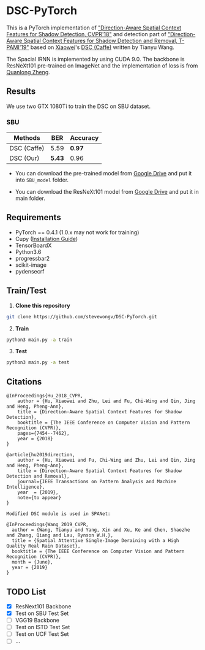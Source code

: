 # DSC-PyTorch
This is a PyTorch implementation of ["Direction-Aware Spatial Context Features for Shadow Detection, CVPR'18"](https://arxiv.org/abs/1712.04142) and detection part of ["Direction-Aware Spatial Context Features for Shadow Detection and Removal, T-PAMI'19"](https://arxiv.org/abs/1805.04635) based on [Xiaowei](https://xw-hu.github.io)'s [DSC (Caffe)](https://github.com/xw-hu/DSC) written by Tianyu Wang.

The Spacial IRNN is implemented by using CUDA 9.0. The backbone is ResNeXt101 pre-trained on ImageNet and the implementation of loss is from [Quanlong Zheng](https://quanlzheng.github.io). 

## Results
We use two GTX 1080Ti to train the DSC on SBU dataset.

### SBU
| Methods | BER | Accuracy |
| --- | --- | --- |
| DSC (Caffe) | 5.59 |**0.97** |
| DSC (Our) | **5.43** | 0.96 |

* You can download the pre-trained model from [Google Drive](https://drive.google.com/file/d/17VfUOu5xwHHc3M05N0oCjF2FGGirw7gt/view?usp=sharing) and put it into `SBU_model` folder.

* You can download the ResNeXt101 model from [Google Drive](https://drive.google.com/open?id=1EDUcaGNiakWO9Xvk9kWgkkcnTYZ6VQoT) and put it in main folder.

## Requirements
* PyTorch == 0.4.1 (1.0.x may not work for training)
* Cupy ([Installation Guide](https://docs-cupy.chainer.org/en/stable/install.html#install-cupy))
* TensorBoardX
* Python3.6
* progressbar2
* scikit-image
* pydensecrf

## Train/Test
1. **Clone this repository**

```bash
git clone https://github.com/stevewongv/DSC-PyTorch.git
```
2. **Train**

```bash
python3 main.py -a train
```
3. **Test**

```bash
python3 main.py -a test
```

## Citations

```
@InProceedings{Hu_2018_CVPR,      
    author = {Hu, Xiaowei and Zhu, Lei and Fu, Chi-Wing and Qin, Jing and Heng, Pheng-Ann},      
    title = {Direction-Aware Spatial Context Features for Shadow Detection},      
    booktitle = {The IEEE Conference on Computer Vision and Pattern Recognition (CVPR)},      
    pages={7454--7462},        
    year = {2018}
}

@article{hu2019direction,   
    author = {Hu, Xiaowei and Fu, Chi-Wing and Zhu, Lei and Qin, Jing and Heng, Pheng-Ann},    
    title = {Direction-Aware Spatial Context Features for Shadow Detection and Removal},    
    journal={IEEE Transactions on Pattern Analysis and Machine Intelligence},    
    year  = {2019},          
    note={to appear}                  
}

Modified DSC module is used in SPANet:

@InProceedings{Wang_2019_CVPR,
  author = {Wang, Tianyu and Yang, Xin and Xu, Ke and Chen, Shaozhe and Zhang, Qiang and Lau, Rynson W.H.},
  title = {Spatial Attentive Single-Image Deraining with a High Quality Real Rain Dataset},
  booktitle = {The IEEE Conference on Computer Vision and Pattern Recognition (CVPR)},
  month = {June},
  year = {2019}
}
```

## TODO List
* [x] ResNext101 Backbone
* [x] Test on SBU Test Set
* [ ] VGG19 Backbone
* [ ] Test on ISTD Test Set
* [ ] Test on UCF Test Set
* [ ] ...
